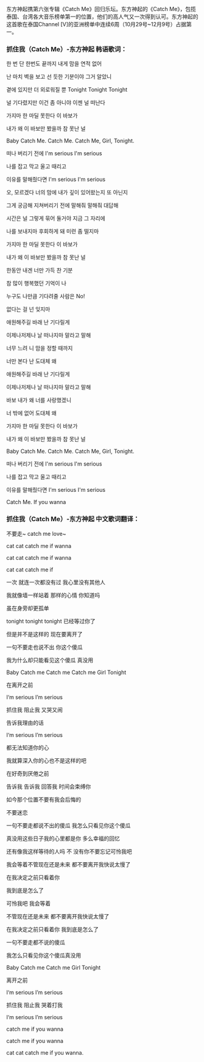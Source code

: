 

东方神起携第六张专辑《Catch Me》回归乐坛。东方神起的《Catch
Me》，包揽泰国、台湾各大音乐榜单第一的位置，他们的高人气又一次得到认可。东方神起的这首歌在泰国Channel
[V]的亚洲榜单中连续6周（10月29号~12月9号）占据第一。

### 抓住我（Catch Me）-东方神起 韩语歌词：

한 번 단 한번도 끝까지 내게 맘을 연적 없어

난 마치 벽을 보고 선 듯한 기분이야 그거 알았니

곁에 있지만 더 외로워질 뿐 Tonight Tonight Tonight

널 기다렸지만 이건 좀 아니야 이젠 널 떠난다

가지마 한 마딜 못한다 이 바보가

내가 왜 이 바보만 봤을까 참 못난 널

Baby Catch Me. Catch Me. Catch Me, Girl, Tonight.

떠나 버리기 전에 I'm serious I'm serious

나를 잡고 막고 울고 때리고

이유를 말해줬다면 I'm serious I'm serious

오, 모르겠다 너의 맘에 내가 깊이 있어왔는지 또 아닌지

그게 궁금해 지쳐버리기 전에 말해줘 말해줘 대답해

시간은 널 그렇게 묶어 둘거야 지금 그 자리에

나를 보내지마 후회하게 돼 미련 좀 떨지마

가지마 한 마딜 못한다 이 바보가

내가 왜 이 바보만 봤을까 참 못난 널

한동안 내겐 너만 가득 찬 기분

참 많이 행복했던 기억이 나

누구도 나만큼 기다려줄 사람은 No!

없다는 걸 넌 잊지마

애원해주길 바래 난 기다릴게

이제나저제나 날 떠나지마 말라고 말해

너무 느려 니 맘을 정할 때까지

너만 본다 난 도대체 왜

애원해주길 바래 난 기다릴게

이제나저제나 날 떠나지마 말라고 말해

바보 내가 왜 너를 사랑했겠니

너 밖에 없어 도대체 왜

가지마 한 마딜 못한다 이 바보가

내가 왜 이 바보만 봤을까 참 못난 널

Baby Catch Me. Catch Me. Catch Me, Girl, Tonight.

떠나 버리기 전에 I'm serious I'm serious

나를 잡고 막고 울고 때리고

이유를 말해줬다면 I'm serious I'm serious

Catch Me. If you wanna

### 抓住我（Catch Me）-东方神起 中文歌词翻译：

不要走~ catch me love~

cat cat catch me if wanna

cat cat catch me if wanna

cat cat catch me if

一次 就连一次都没有过 我心里没有其他人

我就像墙一样站着 那样的心情 你知道吗

虽在身旁却更孤单

tonight tonight tonight 已经等过你了

但是并不是这样的 现在要离开了

一句不要走也说不出 你这个傻瓜

我为什么却只能看见这个傻瓜 真没用

Baby Catch me Catch me Catch me Girl Tonight

在离开之前

I‘m serious I’m serious

抓住我 阻止我 又哭又闹

告诉我理由的话

I‘m serious I’m serious

都无法知道你的心

我就算深入你的心也不是这样的吧

在好奇到厌倦之前

告诉我 告诉我 回答我 时间会束缚你

如今那个位置不要有我会后悔的

不要迷恋

一句不要走都说不出的傻瓜 我怎么只看见你这个傻瓜

真没用这些日子我的心里都是你 多么幸福的回忆

还有像我这样等待的人吗 不 没有你不要忘记可怜我吧

我会等着不管现在还是未来 都不要离开我快说太慢了

在我决定之前只看着你

我到底是怎么了

可怜我吧 我会等着

不管现在还是未来 都不要离开我快说太慢了

在我决定之前只看着你 我到底是怎么了

一句不要走都不说的傻瓜

我怎么只看见你这个傻瓜真没用

Baby Catch me Catch me Girl Tonight

离开之前

I‘m serious I’m serious

抓住我 阻止我 哭着打我

I‘m serious I’m serious

catch me if you wanna

catch me if you wanna

cat cat catch me if you wanna.

